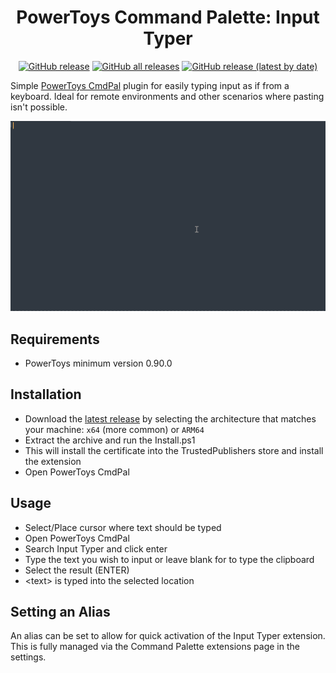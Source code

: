 <div align="center">

# PowerToys Command Palette: Input Typer
  
[![GitHub release](https://img.shields.io/github/v/release/CoreyHayward/CmdPal-InputTyper?style=flat-square)](https://github.com/CoreyHayward/CmdPal-InputTyper/releases/latest)
[![GitHub all releases](https://img.shields.io/github/downloads/CoreyHayward/CmdPal-InputTyper/total?style=flat-square)](https://github.com/CoreyHayward/CmdPal-InputTyper/releases/)
[![GitHub release (latest by date)](https://img.shields.io/github/downloads/CoreyHayward/CmdPal-InputTyper/latest/total?style=flat-square)](https://github.com/CoreyHayward/CmdPal-InputTyper/releases/latest)

</div>

Simple [PowerToys CmdPal](https://learn.microsoft.com/en-gb/windows/powertoys/command-palette/overview) plugin for easily typing input as if from a keyboard. Ideal for remote environments and other scenarios where pasting isn't possible.

![InputTyper Demonstration](/Images/InputTyper.gif)

## Requirements

- PowerToys minimum version 0.90.0

## Installation

- Download the [latest release](https://github.com/CoreyHayward/CmdPal-InputTyper/releases/) by selecting the architecture that matches your machine: `x64` (more common) or `ARM64`
- Extract the archive and run the Install.ps1
- This will install the certificate into the TrustedPublishers store and install the extension
- Open PowerToys CmdPal

## Usage
- Select/Place cursor where text should be typed 
- Open PowerToys CmdPal
- Search Input Typer and click enter
- Type the text you wish to input or leave blank for to type the clipboard
- Select the result (ENTER)
- \<text\> is typed into the selected location

## Setting an Alias
An alias can be set to allow for quick activation of the Input Typer extension. 
This is fully managed via the Command Palette extensions page in the settings.
